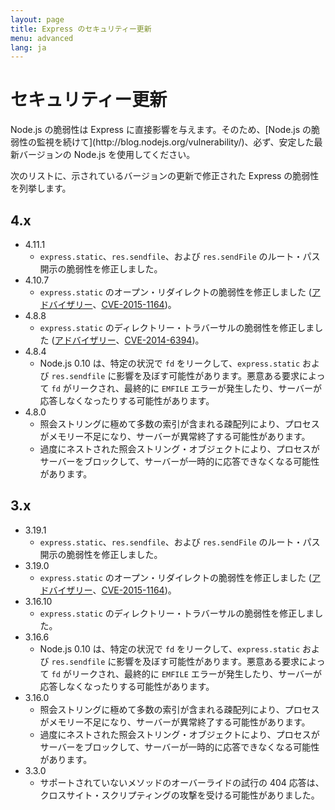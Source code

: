```yaml
---
layout: page
title: Express のセキュリティー更新
menu: advanced
lang: ja
---
```


# セキュリティー更新

<div class="doc-box doc-notice" markdown="1">
Node.js の脆弱性は Express に直接影響を与えます。そのため、[Node.js の脆弱性の監視を続けて](http://blog.nodejs.org/vulnerability/)、必ず、安定した最新バージョンの Node.js を使用してください。
</div>

次のリストに、示されているバージョンの更新で修正された Express の脆弱性を列挙します。

## 4.x

  * 4.11.1
    * `express.static`、`res.sendfile`、および `res.sendFile` のルート・パス開示の脆弱性を修正しました。
  * 4.10.7
    * `express.static` のオープン・リダイレクトの脆弱性を修正しました ([アドバイザリー](https://nodesecurity.io/advisories/serve-static-open-redirect)、[CVE-2015-1164](http://cve.mitre.org/cgi-bin/cvename.cgi?name=CVE-2015-1164))。
  * 4.8.8
    * `express.static` のディレクトリー・トラバーサルの脆弱性を修正しました ([アドバイザリー](http://nodesecurity.io/advisories/send-directory-traversal)、[CVE-2014-6394](http://cve.mitre.org/cgi-bin/cvename.cgi?name=CVE-2014-6394))。
  * 4.8.4
    * Node.js 0.10 は、特定の状況で `fd` をリークして、`express.static` および `res.sendfile` に影響を及ぼす可能性があります。悪意ある要求によって `fd` がリークされ、最終的に `EMFILE` エラーが発生したり、サーバーが応答しなくなったりする可能性があります。
  * 4.8.0
    * 照会ストリングに極めて多数の索引が含まれる疎配列により、プロセスがメモリー不足になり、サーバーが異常終了する可能性があります。
    * 過度にネストされた照会ストリング・オブジェクトにより、プロセスがサーバーをブロックして、サーバーが一時的に応答できなくなる可能性があります。

## 3.x

  * 3.19.1
    * `express.static`、`res.sendfile`、および `res.sendFile` のルート・パス開示の脆弱性を修正しました。
  * 3.19.0
    * `express.static` のオープン・リダイレクトの脆弱性を修正しました ([アドバイザリー](https://nodesecurity.io/advisories/serve-static-open-redirect)、[CVE-2015-1164](http://cve.mitre.org/cgi-bin/cvename.cgi?name=CVE-2015-1164))。
  * 3.16.10
    * `express.static` のディレクトリー・トラバーサルの脆弱性を修正しました。
  * 3.16.6
    * Node.js 0.10 は、特定の状況で `fd` をリークして、`express.static` および `res.sendfile` に影響を及ぼす可能性があります。悪意ある要求によって `fd` がリークされ、最終的に `EMFILE` エラーが発生したり、サーバーが応答しなくなったりする可能性があります。
  * 3.16.0
    * 照会ストリングに極めて多数の索引が含まれる疎配列により、プロセスがメモリー不足になり、サーバーが異常終了する可能性があります。
    * 過度にネストされた照会ストリング・オブジェクトにより、プロセスがサーバーをブロックして、サーバーが一時的に応答できなくなる可能性があります。
  * 3.3.0
    * サポートされていないメソッドのオーバーライドの試行の 404 応答は、クロスサイト・スクリプティングの攻撃を受ける可能性がありました。
